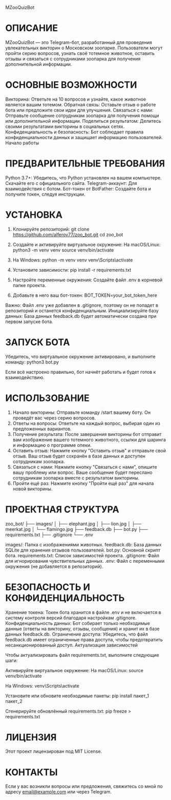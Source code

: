 MZooQuizBot

# ОПИСАНИЕ

MZooQuizBot — это Telegram-бот, разработанный для проведения увлекательных викторин о Московском зоопарке. Пользователи могут пройти серию вопросов, узнать своё тотемное животное, оставить отзывы и связаться с сотрудниками зоопарка для получения дополнительной информации.

# ОСНОВНЫЕ ВОЗМОЖНОСТИ 

Викторина: Ответьте на 10 вопросов и узнайте, какое животное является вашим тотемом.
Обратная связь: Оставьте отзыв о работе бота или предложите свои идеи для улучшения.
Связаться с нами: Отправьте сообщение сотрудникам зоопарка для получения помощи или дополнительной информации.
Поделиться результатом: Делитесь своими результатами викторины в социальных сетях.
Конфиденциальность и безопасность: Бот соблюдает правила конфиденциальности данных и защищает информацию пользователей.
Начало работы

# ПРЕДВАРИТЕЛЬНЫЕ ТРЕБОВАНИЯ 
Python 3.7+: Убедитесь, что Python установлен на вашем компьютере. Скачайте его с официального сайта.
Telegram-аккаунт: Для взаимодействия с ботом.
Бот-токен от BotFather: Создайте бота и получите токен, следуя инструкции.

# УСТАНОВКА

1. Клонируйте репозиторий:
git clone https://github.com/alferov77/zoo_bot.git
cd zoo_bot

2. Создайте и активируйте виртуальное окружение:
На macOS/Linux:
python3 -m venv venv
source venv/bin/activate

3. На Windows:
python -m venv venv
venv\Scripts\activate

4. Установите зависимости:
pip install -r requirements.txt

5. Настройте переменные окружения:
Создайте файл .env в корневой папке проекта.

6. Добавьте в него ваш бот-токен:
BOT_TOKEN=your_bot_token_here

Важно: Файл .env уже добавлен в .gitignore, поэтому он не попадет в репозиторий и останется конфиденциальным.
Инициализируйте базу данных:
База данных feedback.db будет автоматически создана при первом запуске бота.

# ЗАПУСК БОТА
Убедитесь, что виртуальное окружение активировано, и выполните команду:
python3 bot.py

Если всё настроено правильно, бот начнёт работать и будет готов к взаимодействию.

# ИСПОЛЬЗОВАНИЕ

1. Начало викторины:
Отправьте команду /start вашему боту. Он проведёт вас через серию вопросов.
2. Ответы на вопросы:
Ответьте на каждый вопрос, выбирая один из предложенных вариантов.
3. Получение результата:
После завершения викторины бот отправит вам изображение вашего тотемного животного, ссылки для шаринга и информацию о программе опеки.
4. Оставить отзыв:
Нажмите кнопку "Оставить отзыв" и отправьте свой отзыв. Ваш отзыв будет сохранён в базе данных и доступен сотрудникам зоопарка.
5. Связаться с нами:
Нажмите кнопку "Связаться с нами", опишите вашу проблему или вопрос. Ваше сообщение будет переслано сотрудникам зоопарка вместе с результатом викторины.
6. Пройти ещё раз:
Нажмите кнопку "Пройти ещё раз" для начала новой викторины.

# ПРОЕКТНАЯ СТРУКТУРА

zoo_bot/
├── images/
│   ├── elephant.jpg
│   ├── lion.jpg
│   ├── meerkat.jpg
│   └── flamingo.jpg
├── feedback.db
├── bot.py
├── requirements.txt
├── .gitignore
└── .env

images/: Папка с изображениями животных.
feedback.db: База данных SQLite для хранения отзывов пользователей.
bot.py: Основной скрипт бота.
requirements.txt: Список зависимостей проекта.
.gitignore: Файл для игнорирования чувствительных данных.
.env: Файл с переменными окружения (не добавляется в репозиторий).

# БЕЗОПАСНОСТЬ И КОНФИДЕНЦИАЛЬНОСТЬ

Хранение токена: Токен бота хранится в файле .env и не включается в систему контроля версий благодаря настройкам .gitignore.
Конфиденциальность данных: Бот собирает только необходимые данные (ответы на викторину, отзывы, сообщения) и хранит их в базе данных feedback.db.
Ограничение доступа: Убедитесь, что файл feedback.db имеет ограниченные права доступа, чтобы предотвратить несанкционированный доступ.
Актуализация зависимостей

Чтобы актуализировать файл requirements.txt, выполните следующие шаги:

Активируйте виртуальное окружение:
На macOS/Linux:
source venv/bin/activate

На Windows:
venv\Scripts\activate

Установите или обновите необходимые пакеты:
pip install пакет_1 пакет_2

Сгенерируйте обновлённый requirements.txt:
pip freeze > requirements.txt

# ЛИЦЕНЗИЯ

Этот проект лицензирован под MIT License.

# КОНТАКТЫ

Если у вас возникли вопросы или предложения, свяжитесь со мной по адресу email@example.com или через Telegram.
